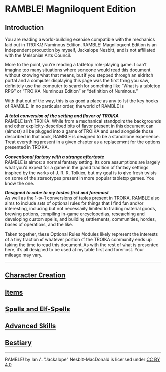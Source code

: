 # RAMBLE! Magniloquent Edition
## Introduction
You are reading a world-building exercise compatible with the mechanics laid out in TROIKA! Numinous Edition. RAMBLE! Magniloquent Edition is an independent production by myself, Jackalope Nesbitt, and is not affiliated with the Melsonian Arts Council.

More to the point, you’re reading a tabletop role-playing game. I can’t imagine too many situations where someone would read this document without knowing what that means, but if you stepped through an eldritch portal and a computer displaying this page was the first thing you saw, definitely use that computer to search for something like “What is a tabletop RPG” or “TROIKA! Numinous Edition” or “definition of Numinous.”

With that out of the way, this is as good a place as any to list the key hooks of RAMBLE. In no particular order, the world of RAMBLE is:

***A total conversion of the setting and flavor of TROIKA***\
RAMBLE isn’t TROIKA. While from a mechanical standpoint the backgrounds and other explicitly-described bits of flavor present in this document can (almost) all be plugged into a game of TROIKA and used alongside those described in that book, RAMBLE is designed to be a standalone experience. Treat everything present in a given chapter as a replacement for the options presented in TROIKA.

***Conventional fantasy with a strange aftertaste***\
RAMBLE is almost a normal fantasy setting. Its core assumptions are largely what you’d expect for a game in the grand tradition of fantasy settings inspired by the works of J. R. R. Tolkien, but my goal is to give fresh twists on some of the stereotypes present in more popular tabletop games. You know the one.

***Designed to cater to my tastes first and foremost***\
As well as the 1-to-1 conversions of tables present in TROIKA, RAMBLE also aims to include sets of optional rules for things that I find fun and/or interesting, including but not necessarily limited to trading material goods, brewing potions, compiling in-game encyclopedias, researching and developing custom spells, and building settlements, communities, hordes, bases of operations, and the like.

Taken together, these Optional Rules Modules likely represent the interests of a tiny fraction of whatever portion of the TROIKA community ends up taking the time to read this document. As with the rest of what is presented here, it’s all designed to be used at my table first and foremost. Your mileage may vary.

----

## [Character Creation](./Main/character-creation.md)
## [Items](./Main/items.md)
## [Spells and Elf-Spells](./Main/magic.md)
## [Advanced Skills](./Main/skills.md)
## [Bestiary](./Main/beasties.md)

----

RAMBLE! by Ian A. "Jackalope" Nesbitt-MacDonald is licensed under [CC BY 4.0](https://creativecommons.org/licenses/by/4.0/?ref=chooser-v1)